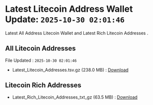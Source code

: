 # Latest Litecoin Address Wallet Update: `2025-10-30 02:01:46`

Latest All Address Litecoin Wallet and Latest Rich Litecoin Addresses .

## All Litecoin Addresses

File Updated : `2025-10-30 02:01:46`

- Latest_Litecoin_Addresses.tsv.gz (238.0 MB) : [Download](https://github.com/Pymmdrza/Rich-Address-Wallet/releases/tag/Litecoin)

## Litecoin Rich Addresses

- Latest_Rich_Litecoin_Addresses_txt_gz (63.5 MB) : [Download](https://github.com/Pymmdrza/Rich-Address-Wallet/releases/tag/Litecoin)
